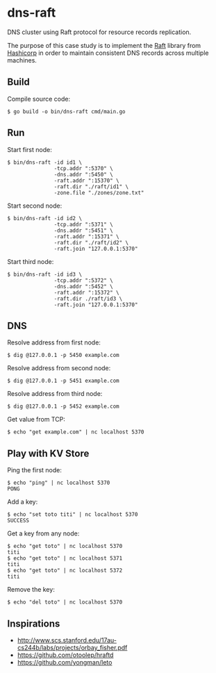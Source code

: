 # dns-raft

DNS cluster using Raft protocol for resource records replication.

The purpose of this case study is to implement the [Raft](https://raft.github.io/) library from [Hashicorp](https://github.com/hashicorp/raft) in order to maintain consistent DNS records across multiple machines.

## Build

Compile source code:
```
$ go build -o bin/dns-raft cmd/main.go
```

## Run

Start first node:
```
$ bin/dns-raft -id id1 \
               -tcp.addr ":5370" \
               -dns.addr ":5450" \
               -raft.addr ":15370" \
               -raft.dir "./raft/id1" \
               -zone.file "./zones/zone.txt"
```

Start second node:
```
$ bin/dns-raft -id id2 \
               -tcp.addr ":5371" \
               -dns.addr ":5451" \
               -raft.addr ":15371" \
               -raft.dir "./raft/id2" \
               -raft.join "127.0.0.1:5370"
```

Start third node:
```
$ bin/dns-raft -id id3 \
               -tcp.addr ":5372" \
               -dns.addr ":5452" \
               -raft.addr ":15372" \
               -raft.dir ./raft/id3 \
               -raft.join "127.0.0.1:5370"
```

## DNS

Resolve address from first node:
```
$ dig @127.0.0.1 -p 5450 example.com
```

Resolve address from second node:
```
$ dig @127.0.0.1 -p 5451 example.com
```

Resolve address from third node:
```
$ dig @127.0.0.1 -p 5452 example.com
```

Get value from TCP:
```
$ echo "get example.com" | nc localhost 5370
```

## Play with KV Store

Ping the first node:
```
$ echo "ping" | nc localhost 5370
PONG
```

Add a key:
```
$ echo "set toto titi" | nc localhost 5370
SUCCESS
```

Get a key from any node:
```
$ echo "get toto" | nc localhost 5370
titi
$ echo "get toto" | nc localhost 5371
titi
$ echo "get toto" | nc localhost 5372
titi
```

Remove the key:
```
$ echo "del toto" | nc localhost 5370
```

## Inspirations

* http://www.scs.stanford.edu/17au-cs244b/labs/projects/orbay_fisher.pdf
* https://github.com/otoolep/hraftd
* https://github.com/yongman/leto